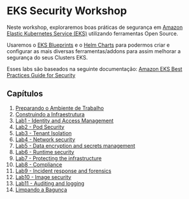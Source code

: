# EKS Security Workshop

Neste workshop, exploraremos boas práticas de segurança em [Amazon Elastic Kubernetes Service (EKS)](https://aws.amazon.com/eks/) utilizando ferramentas Open Source.

Usaremos o [EKS Blueprints](https://aws-ia.github.io/terraform-aws-eks-blueprints/v4.9.0/) e o [Helm Charts](https://helm.sh/docs/topics/charts/) para podermos criar e configurar as mais diversas ferramentas/addons para assim melhorar a segurança do seus Clusters EKS.

Esses labs são baseados na seguinte documentação: [Amazon EKS Best Practices Guide for Security](https://aws.github.io/aws-eks-best-practices/security/docs/)

## Capítulos

1.  [Preparando o Ambiente de Trabalho](./1-Prepare.md)
2.  [Construindo a Infraestrutura](./2-Infra.md)
3.  [Lab1 - Identity and Access Management](./3-Lab1.md)
4.  [Lab2 - Pod Security](./4-Lab2.md)
5.  [Lab3 - Tenant Isolation](./5-Lab3.md)
6.  [Lab4 - Network security](./6-Lab4.md)
7.  [Lab5 - Data encryption and secrets management](./7-Lab5.md)
8.  [Lab6 - Runtime security](./8-Lab6.md)
9.  [Lab7 - Protecting the infrastructure](./9-Lab7.md)
10. [Lab8 - Compliance](./10-Lab8.md)
11. [Lab9 - Incident response and forensics](./11-Lab9.md)
12. [Lab10 - Image security](./12-Lab10.md)
13. [Lab11 - Auditing and logging](./13-Lab11.md)
14. [Limpando a Bagunça](./14-Cleanup.md)